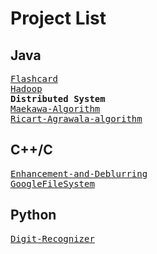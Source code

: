 <h1>Project List</h1>

<h2>Java</h2>
<pre>
<a href="https://github.com/dryadd44651/Flashcard">Flashcard</a>
<a href="https://github.com/dryadd44651/Hadoop">Hadoop</a>
<b>Distributed System</b>
<a href="https://github.com/dryadd44651/Maekawa-Algorithm">Maekawa-Algorithm</a>
<a href="https://github.com/dryadd44651/Ricart-Agrawala-algorithm">Ricart-Agrawala-algorithm</a>
</pre>
<h2>C++/C</h2>

<pre>
<a href="https://github.com/dryadd44651/Enhancement-and-Deblurring">Enhancement-and-Deblurring</a>
<a href="https://github.com/dryadd44651/GoogleFileSystem">GoogleFileSystem</a>
</pre>

<h2>Python</h2>

<pre>
<a href="https://github.com/dryadd44651/Digit-Recognizer">Digit-Recognizer</a>
</pre>




